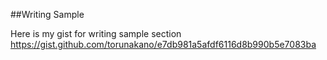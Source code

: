 ##Writing Sample

Here is my gist for writing sample section
https://gist.github.com/torunakano/e7db981a5afdf6116d8b990b5e7083ba
